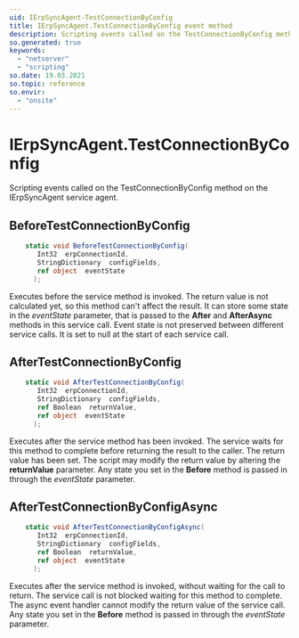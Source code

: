```yaml
---
uid: IErpSyncAgent-TestConnectionByConfig
title: IErpSyncAgent.TestConnectionByConfig event method
description: Scripting events called on the TestConnectionByConfig method on the IErpSyncAgent service agent.
so.generated: true
keywords:
  - "netserver"
  - "scripting"
so.date: 19.03.2021
so.topic: reference
so.envir:
  - "onsite"
---
```

# IErpSyncAgent.TestConnectionByConfig

Scripting events called on the <see cref='M:SuperOffice.CRM.Services.IErpSyncAgent.TestConnectionByConfig'>TestConnectionByConfig</see> method on the <see cref='IErpSyncAgent'>IErpSyncAgent</see>  service agent.

## BeforeTestConnectionByConfig
```cs
    static void BeforeTestConnectionByConfig(
       Int32  erpConnectionId,
       StringDictionary  configFields,
       ref object  eventState
      );
```
Executes before the service method is invoked.
The return value is not calculated yet, so this method can't affect the result.
It can store some state in the *eventState* parameter, that is passed to the **After** and **AfterAsync** methods in this service call.
Event state is not preserved between different service calls. It is set to null at the start of each service call.
## AfterTestConnectionByConfig
```cs
    static void AfterTestConnectionByConfig(
       Int32  erpConnectionId,
       StringDictionary  configFields,
       ref Boolean  returnValue,
       ref object  eventState
      );
```
Executes after the service method has been invoked. The service waits for this method to complete before returning the result to the caller.
The return value has been set. The script may modify the return value by altering the **returnValue** parameter.
Any state you set in the **Before** method is passed in through the *eventState* parameter.
## AfterTestConnectionByConfigAsync
```cs
    static void AfterTestConnectionByConfigAsync(
       Int32  erpConnectionId,
       StringDictionary  configFields,
       ref Boolean  returnValue,
       ref object  eventState
      );
```
Executes after the service method is invoked, without waiting for the call to return.
The service call is not blocked waiting for this method to complete.
The async event handler cannot modify the return value of the service call.
Any state you set in the **Before** method is passed in through the *eventState* parameter.

